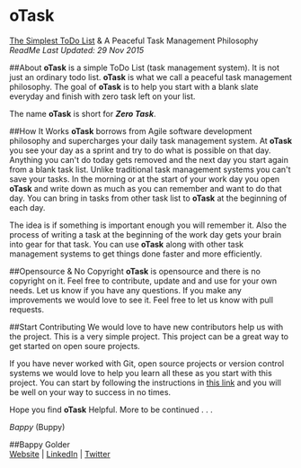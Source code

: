 <!--
GitHub Markdown System:
https://help.github.com/articles/markdown-basics/
https://guides.github.com/features/mastering-markdown/
-->

# oTask
[The Simplest ToDo List](http://bappygolder.github.io/oTask/) & A Peaceful Task Management Philosophy <br/> 
*ReadMe Last Updated: 29 Nov 2015*

##About
**oTask** is a simple ToDo List (task management system). It is not just an ordinary todo list. **oTask** is what we call a peaceful task management philosophy. The goal of **oTask** is to help you start with a blank slate everyday and finish with zero task left on your list. 

The name **oTask** is short for ***Zero Task***. 

##How It Works
**oTask** borrows from Agile software development philosophy and supercharges your daily task management system. At **oTask** you see your day as a sprint and try to do what is possible on that day. Anything you can't do today gets removed and the next day you start again from a blank task list. Unlike traditional task management systems you can't save your tasks. In the morning or at the start of your work day you open **oTask** and write down as much as you can remember and want to do that day. You can bring in tasks from other task list to **oTask** at the beginning of each day.

The idea is if something is important enough you will remember it. Also the process of writing a task at the beginning of the work day gets your brain into gear for that task. You can use **oTask** along with other task management systems to get things done faster and more efficiently. 

##Opensource & No Copyright
**oTask** is opensource and there is no copyright on it. Feel free to contribute, update and and use for your own needs. Let us know if you have any questions. If you make any improvements we would love to see it. Feel free to let us know with pull requests. 

##Start Contributing
We would love to have new contributors help us with the project. This is a very simple project. This project can be a great way to get started on open soure projects. 

If you have never worked with Git, open source projects or version control systems we would love to help you learn all these as you start with this project. You can start by following the instructions in [this link](https://github.com/bappygolder/Learn-GitHub-Desktop) and you will be well on your way to success in no times.


Hope you find **oTask** Helpful.
More to be continued . . .

*Bappy* (Buppy)

##Bappy Golder <br/>
<a href="http://bappygolder.com/">Website</a>  |  <a href="https://github.com/bappygolder">LinkedIn</a> |  <a href="https://au.linkedin.com/in/bappygolder">Twitter</a>